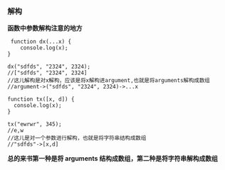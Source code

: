 ### 解构

**函数中参数解构注意的地方**

```
 function dx(...x) {
    console.log(x);
}

dx("sdfds", "2324", 2324);
//["sdfds", "2324", 2324]
//这儿解构是对x解构，应该是将x解构进argument,也就是将arguments解构成数组
//argument->("sdfds", "2324", 2324)->...x
```

```
function tx([x, d]) {
  console.log(x);
}

tx("ewrwr", 345);
//e,w
//这儿是对一个参数进行解构，也就是将字符串结构成数组
//"sdfds"->[x,d]
```

**总的来书第一种是将 arguments 结构成数组，第二种是将字符串解构成数组**
